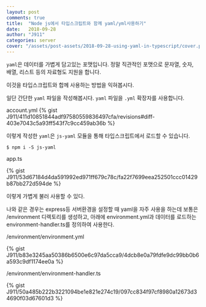 ```yaml
---
layout: post
comments: true
title:  "Node js에서 타입스크립트와 함께 yaml/yml사용하기"
date:   2018-09-28
author: "J911"
categories: server
cover: "/assets/post-assets/2018-09-28-using-yaml-in-typescript/cover.png"
---
```

`yaml`은 데이터를 가볍게 담고있는 포맷입니다. 정말 직관적인 포맷으로 문자열, 숫자, 배열, 리스트 등의 자료형도 지원을 합니다.

이것을 타입스크립트와 합께 사용하는 방법을 익혀봅시다.

일단 간단한 `yaml` 파일을 작성해봅시다. `yaml` 파일을 `.yml` 확장자를 사용합니다.

account.yml
{% gist J911/411d10851844adf97580559836497cfa/revisions#diff-403e7043c5a93ff543f7c9cc459ab36b %}

이렇게 작성한 `yaml`은 `js-yaml` 모듈을 통해 타입스크립트에서 로드할 수 있습니다.

```
$ npm i -S js-yaml
```
app.ts

{% gist J911/53d67184d4da591992ed971ff679c78c/fa22f7699eea252501ccc01429b87bb272d594de %}

이렇게 가볍게 불러 사용할 수 있다.

나와 같은 경우는 express등 서버환경을 설정할 때 yaml을 자주 사용을 하는데 보통은 /environment 디렉토리를 생성하고, 아래에 environment.yml과 데이터를 로드하는 environment-handler.ts를 정의하여 사용한다.

/environment/environment.yml

{% gist J911/b83e3245aa50386b6500e6c97da5cca9/4dcb8e0a79fdfe9dc99bb0b6a593c9df1174ee0a %}

/environment/environment-handler.ts

{% gist J911/50a485b222b3221094be1e821e274c19/097cc834f97cf8980a12673d34690f03d67601d3 %}